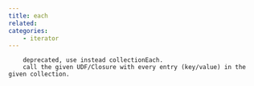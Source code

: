 ```yaml
---
title: each
related:
categories:
    - iterator
---
```



		deprecated, use instead collectionEach.
		call the given UDF/Closure with every entry (key/value) in the given collection.